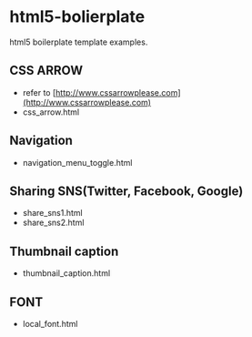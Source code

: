 # html5-bolierplate
html5 boilerplate template examples.

## CSS ARROW
- refer to [http://www.cssarrowplease.com](http://www.cssarrowplease.com)
- css_arrow.html

## Navigation
- navigation_menu_toggle.html

## Sharing SNS(Twitter, Facebook, Google)
- share_sns1.html
- share_sns2.html

## Thumbnail caption
- thumbnail_caption.html

## FONT
- local_font.html
